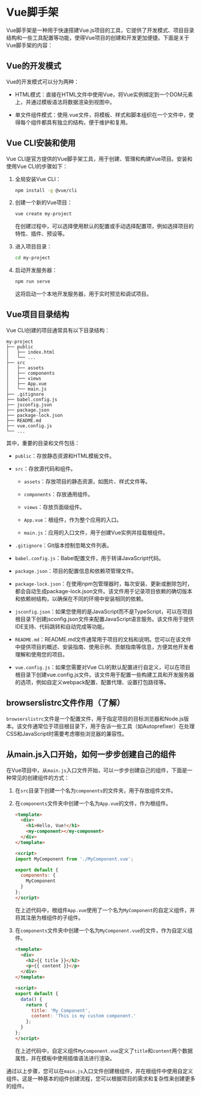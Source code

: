 # Vue脚手架

Vue脚手架是一种用于快速搭建Vue.js项目的工具，它提供了开发模式、项目目录结构和一些工具配置等功能，使得Vue项目的创建和开发更加便捷。下面是关于Vue脚手架的内容：

## Vue的开发模式

Vue的开发模式可以分为两种：

* HTML模式：直接在HTML文件中使用Vue，将Vue实例绑定到一个DOM元素上，并通过模板语法将数据渲染到视图中。

* 单文件组件模式：使用.vue文件，将模板、样式和脚本组织在一个文件中，使得每个组件都具有独立的结构，便于维护和复用。

## Vue CLI安装和使用

Vue CLI是官方提供的Vue脚手架工具，用于创建、管理和构建Vue项目。安装和使用Vue CLI的步骤如下：

1. 全局安装Vue CLI：

   ```bash
   npm install -g @vue/cli
   ```

2. 创建一个新的Vue项目：

   ```bash
   vue create my-project
   ```

   在创建过程中，可以选择使用默认的配置或手动选择配置项，例如选择项目的特性、插件、预设等。

3. 进入项目目录：

   ```bash
   cd my-project
   ```

4. 启动开发服务器：

   ```bash
   npm run serve
   ```

   这将启动一个本地开发服务器，用于实时预览和调试项目。

## Vue项目目录结构

Vue CLI创建的项目通常具有以下目录结构：

```
my-project
├── public
│   ├── index.html
│   └── ...
├── src
│   ├── assets
│   ├── components
│   ├── views
│   ├── App.vue
│   └── main.js
├── .gitignore
├── babel.config.js
├── jsconfig.json
├── package.json
├── package-lock.json
├── README.md
├── vue.config.js
└── ...

```

其中，重要的目录和文件包括：

* `public`：存放静态资源和HTML模板文件。

* `src`：存放源代码和组件。

    * `assets`：存放项目的静态资源，如图片、样式文件等。

    * `components`：存放通用组件。

    * `views`：存放页面级组件。

    * `App.vue`：根组件，作为整个应用的入口。

    * `main.js`：应用的入口文件，用于创建Vue实例并挂载根组件。

* `.gitignore`：Git版本控制忽略文件列表。

* `babel.config.js`：Babel配置文件，用于转译JavaScript代码。

* `package.json`：项目的配置信息和依赖项管理文件。

* `package-lock.json`：在使用npm包管理器时，每次安装、更新或删除包时，都会自动生成package-lock.json文件。该文件用于记录项目依赖的确切版本和依赖树结构，以确保在不同的环境中安装相同的依赖。

* `jsconfig.json`：如果您使用的是JavaScript而不是TypeScript，可以在项目根目录下创建jsconfig.json文件来配置JavaScript语言服务。该文件用于提供IDE支持、代码跳转和自动完成等功能。

* `README.md`：README.md文件通常用于项目的文档和说明。您可以在该文件中提供项目的概述、安装指南、使用示例、贡献指南等信息，方便其他开发者理解和使用您的项目。

* `vue.config.js`：如果您需要对Vue CLI的默认配置进行自定义，可以在项目根目录下创建vue.config.js文件。该文件用于配置一些构建工具和开发服务器的选项，例如自定义webpack配置、配置代理、设置打包路径等。

## browserslistrc文件作用（了解）

`browserslistrc`文件是一个配置文件，用于指定项目的目标浏览器和Node.js版本。该文件通常位于项目根目录下，用于告诉一些工具（如Autoprefixer）在处理CSS和JavaScript时需要考虑哪些浏览器的兼容性。

## 从main.js入口开始，如何一步步创建自己的组件

在Vue项目中，从`main.js`入口文件开始，可以一步步创建自己的组件，下面是一种常见的创建组件的方式：

1. 在`src`目录下创建一个名为`components`的文件夹，用于存放组件文件。

2. 在`components`文件夹中创建一个名为`App.vue`的文件，作为根组件。

   ```html
   <template>
     <div>
       <h1>Hello, Vue!</h1>
       <my-component></my-component>
     </div>
   </template>
   
   <script>
   import MyComponent from './MyComponent.vue';
   
   export default {
     components: {
       MyComponent
     }
   };
   </script>
   ```

   在上述代码中，根组件`App.vue`使用了一个名为`MyComponent`的自定义组件，并将其注册为根组件的子组件。

3. 在`components`文件夹中创建一个名为`MyComponent.vue`的文件，作为自定义组件。

   ```html
   <template>
     <div>
       <h2>{{ title }}</h2>
       <p>{{ content }}</p>
     </div>
   </template>
   
   <script>
   export default {
     data() {
       return {
         title: 'My Component',
         content: 'This is my custom component.'
       };
     }
   };
   </script>
   ```

   在上述代码中，自定义组件`MyComponent.vue`定义了`title`和`content`两个数据属性，并在模板中使用插值语法进行渲染。

通过以上步骤，您可以在`main.js`入口文件创建根组件，并在根组件中使用自定义组件。这是一种基本的组件创建流程，您可以根据项目的需求和复杂性来创建更多的组件。
